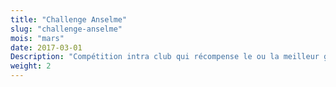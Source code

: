 ```yaml
---
title: "Challenge Anselme"
slug: "challenge-anselme"
mois: "mars"
date: 2017-03-01
Description: "Compétition intra club qui récompense le ou la meilleur gymnaste du secteur école de gym. Généralement disputée en mars, il se peut qu'elle soit organisée en décembre où elle est alors suivie de l'arbre de Noël"
weight: 2
---
```

